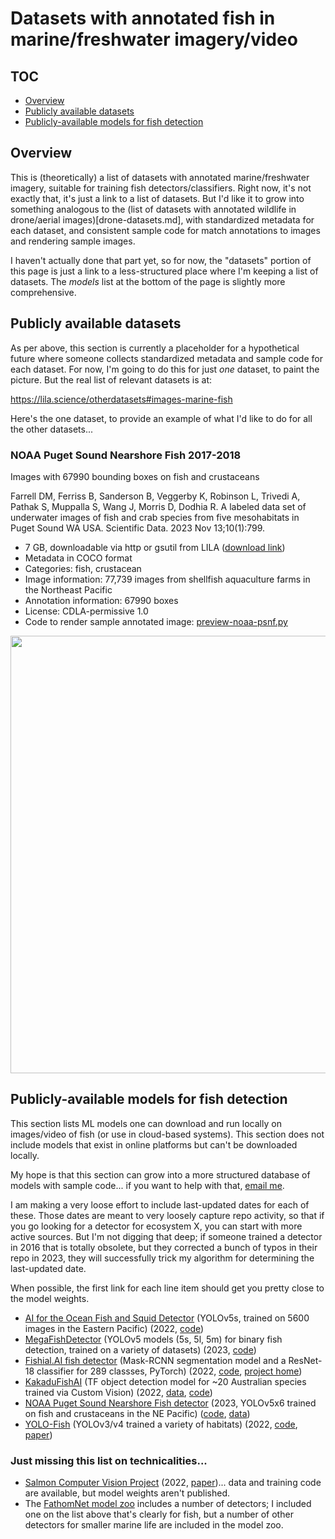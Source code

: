 # Datasets with annotated fish in marine/freshwater imagery/video

## TOC

* <a href="#overview">Overview</a>
* <a href="#publicly-available-datasets">Publicly available datasets</a>
* <a href="#publicly-available-models-for-fish-detection">Publicly-available models for fish detection</a>

## Overview

This is (theoretically) a list of datasets with annotated marine/freshwater imagery, suitable for training fish detectors/classifiers.  Right now, it's not exactly that, it's just a link to a list of datasets.  But I'd like it to grow into something analogous to the (list of datasets with annotated wildlife in drone/aerial images)[drone-datasets.md], with standardized metadata for each dataset, and consistent sample code for match annotations to images and rendering sample images.

I haven't actually done that part yet, so for now, the "datasets" portion of this page is just a link to a less-structured place where I'm keeping a list of datasets.  The <i>models</i> list at the bottom of the page is slightly more comprehensive.

## Publicly available datasets

As per above, this section is currently a placeholder for a hypothetical future where someone collects standardized metadata and sample code for each dataset.  For now, I'm going to do this for just <i>one</i> dataset, to paint the picture.  But the real list of relevant datasets is at:

<https://lila.science/otherdatasets#images-marine-fish>

Here's the one dataset, to provide an example of what I'd like to do for all the other datasets...

### NOAA Puget Sound Nearshore Fish 2017-2018

Images with 67990 bounding boxes on fish and crustaceans
  
Farrell DM, Ferriss B, Sanderson B, Veggerby K, Robinson L, Trivedi A, Pathak S, Muppalla S, Wang J, Morris D, Dodhia R. A labeled data set of underwater images of fish and crab species from five mesohabitats in Puget Sound WA USA. Scientific Data. 2023 Nov 13;10(1):799.

* 7 GB, downloadable via http or gsutil from LILA (<a href="https://lila.science/datasets/noaa-puget-sound-nearshore-fish">download link</a>)
* Metadata in COCO format
* Categories: fish, crustacean
* Image information: 77,739 images from shellfish aquaculture farms in the Northeast Pacific
* Annotation information: 67990 boxes
* License: CDLA-permissive 1.0
* Code to render sample annotated image: <a href="https://github.com/agentmorris/agentmorrispublic/blob/main/fish-data-preview/preview-noaa-psnf.py">preview-noaa-psnf.py</a>

<img src="http://lila.science/wp-content/uploads/2022/07/noaa-estuary-thumb-800.png" width=700>


## Publicly-available models for fish detection

This section lists ML models one can download and run locally on images/video of fish (or use in cloud-based systems).  This section does not include models that exist in online platforms but can't be downloaded locally.

My hope is that this section can grow into a more structured database of models with sample code... if you want to help with that, <a href="mailto:agentmorris+fishsurvey@gmail.com">email me</a>.

I am making a very loose effort to include last-updated dates for each of these.  Those dates are meant to very loosely capture repo activity, so that if you go looking for a detector for ecosystem X, you can start with more active sources.  But I'm not digging that deep; if someone trained a detector in 2016 that is totally obsolete, but they corrected a bunch of typos in their repo in 2023, they will successfully trick my algorithm for determining the last-updated date.

When possible, the first link for each line item should get you pretty close to the model weights.

* [AI for the Ocean Fish and Squid Detector](https://zenodo.org/records/7430331) (YOLOv5s, trained on 5600 images in the Eastern Pacific) (2022, [code](https://github.com/heinsense2/AIO_CaseStudy))
* [MegaFishDetector](https://github.com/warplab/megafishdetector/blob/main/MODEL_ZOO.md) (YOLOv5 models (5s, 5l, 5m) for binary fish detection, trained on a variety of datasets) (2023, [code](https://github.com/warplab/megafishdetector))
* [Fishial.AI fish detector](https://github.com/fishial/fish-identification?tab=readme-ov-file#models) (Mask-RCNN segmentation model and a ResNet-18 classifier for 289 classses, PyTorch) (2022, [code](https://github.com/fishial/fish-identification), [project home](https://www.fishial.ai))
* [KakaduFishAI](https://zenodo.org/records/7250921/files/202210-KakaduFishAI-CompactModel.zip?download=1) (TF object detection model for ~20 Australian species trained via Custom Vision) (2022, [data](https://zenodo.org/record/7250921#.Y_w4tMJBzl0), [code](https://github.com/ajansenn/KakaduFishAI)) 
* [NOAA Puget Sound Nearshore Fish detector](https://github.com/agentmorris/noaa-fish/releases) (2023, YOLOv5x6  trained on fish and crustaceans in the NE Pacific) ([code](https://github.com/agentmorris/noaa-fish), [data](https://lila.science/datasets/noaa-puget-sound-nearshore-fish))
* [YOLO-Fish](https://drive.google.com/drive/folders/1BmBdxwGCH3IS0kTeDxK2hT8vVvEtd_3o) (YOLOv3/v4 trained a variety of habitats) (2022, [code](https://github.com/tamim662/YOLO-Fish), [paper](https://www.sciencedirect.com/science/article/abs/pii/S1574954122002977))


### Just missing this list on technicalities...

* [Salmon Computer Vision Project](https://github.com/Salmon-Computer-Vision/salmon-computer-vision?tab=readme-ov-file) (2022, [paper](https://www.frontiersin.org/articles/10.3389/fmars.2023.1200408/full))... data and training code are available, but model weights aren't published.
* The [FathomNet model zoo](https://github.com/fathomnet/models) includes a number of detectors; I included one on the list above that's clearly for fish, but a number of other detectors for smaller marine life are included in the model zoo.
